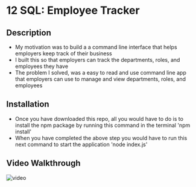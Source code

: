 # 12 SQL: Employee Tracker

## Description

- My motivation was to build a a command line interface that helps employers keep track of their business
- I built this so that employers can track the departments, roles, and employees they have
- The problem I solved, was a easy to read and use command line app that employers can use to manage and view departments, roles, and employees

## Installation

- Once you have downloaded this repo, all you would have to do is to install the npm package by running this command in the terminal 'npm install'
- When you have completed the above step you would have to run this next command to start the application 'node index.js'

## Video Walkthrough

![video](https://drive.google.com/file/d/1CLjBB89TujfrimzSQab0f8x2rDeNGkV4/view?usp=sharing)
